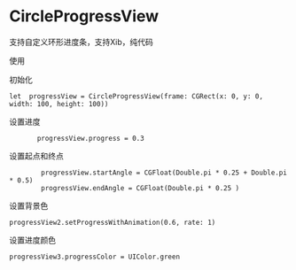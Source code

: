 # CircleProgressView
支持自定义环形进度条，支持Xib，纯代码

使用

初始化

`let  progressView = CircleProgressView(frame: CGRect(x: 0, y: 0, width: 100, height: 100))`

设置进度

`        progressView.progress = 0.3
`

设置起点和终点
````
        progressView.startAngle = CGFloat(Double.pi * 0.25 + Double.pi * 0.5)
        progressView.endAngle = CGFloat(Double.pi * 0.25 )
````
设置背景色

`progressView2.setProgressWithAnimation(0.6, rate: 1)`

设置进度颜色

`progressView3.progressColor = UIColor.green`


